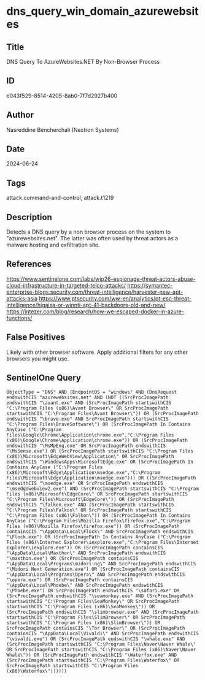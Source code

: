 # dns_query_win_domain_azurewebsites

## Title
DNS Query To AzureWebsites.NET By Non-Browser Process

## ID
e043f529-8514-4205-8ab0-7f7d2927b400

## Author
Nasreddine Bencherchali (Nextron Systems)

## Date
2024-06-24

## Tags
attack.command-and-control, attack.t1219

## Description
Detects a DNS query by a non browser process on the system to "azurewebsites.net". The latter was often used by threat actors as a malware hosting and exfiltration site.


## References
https://www.sentinelone.com/labs/wip26-espionage-threat-actors-abuse-cloud-infrastructure-in-targeted-telco-attacks/
https://symantec-enterprise-blogs.security.com/threat-intelligence/harvester-new-apt-attacks-asia
https://www.ptsecurity.com/ww-en/analytics/pt-esc-threat-intelligence/higaisa-or-winnti-apt-41-backdoors-old-and-new/
https://intezer.com/blog/research/how-we-escaped-docker-in-azure-functions/

## False Positives
Likely with other browser software. Apply additional filters for any other browsers you might use.

## SentinelOne Query
```
ObjectType = "DNS" AND (EndpointOS = "windows" AND (DnsRequest endswithCIS "azurewebsites.net" AND (NOT ((SrcProcImagePath endswithCIS "\avant.exe" AND (SrcProcImagePath startswithCIS "C:\Program Files (x86)\Avant Browser\" OR SrcProcImagePath startswithCIS "C:\Program Files\Avant Browser\")) OR (SrcProcImagePath endswithCIS "\brave.exe" AND SrcProcImagePath startswithCIS "C:\Program Files\BraveSoftware\") OR (SrcProcImagePath In Contains AnyCase ("C:\Program Files\Google\Chrome\Application\chrome.exe","C:\Program Files (x86)\Google\Chrome\Application\chrome.exe")) OR (SrcProcImagePath endswithCIS "\MsMpEng.exe" OR SrcProcImagePath endswithCIS "\MsSense.exe") OR (SrcProcImagePath startswithCIS "C:\Program Files (x86)\Microsoft\EdgeWebView\Application\" OR SrcProcImagePath endswithCIS "\WindowsApps\MicrosoftEdge.exe" OR (SrcProcImagePath In Contains AnyCase ("C:\Program Files (x86)\Microsoft\Edge\Application\msedge.exe","C:\Program Files\Microsoft\Edge\Application\msedge.exe"))) OR ((SrcProcImagePath endswithCIS "\msedge.exe" OR SrcProcImagePath endswithCIS "\msedgewebview2.exe") AND (SrcProcImagePath startswithCIS "C:\Program Files (x86)\Microsoft\EdgeCore\" OR SrcProcImagePath startswithCIS "C:\Program Files\Microsoft\EdgeCore\")) OR (SrcProcImagePath endswithCIS "\falkon.exe" AND (SrcProcImagePath startswithCIS "C:\Program Files\Falkon\" OR SrcProcImagePath startswithCIS "C:\Program Files (x86)\Falkon\")) OR (SrcProcImagePath In Contains AnyCase ("C:\Program Files\Mozilla Firefox\firefox.exe","C:\Program Files (x86)\Mozilla Firefox\firefox.exe")) OR (SrcProcImagePath containsCIS "\AppData\Local\Flock\" AND SrcProcImagePath endswithCIS "\Flock.exe") OR (SrcProcImagePath In Contains AnyCase ("C:\Program Files (x86)\Internet Explorer\iexplore.exe","C:\Program Files\Internet Explorer\iexplore.exe")) OR (SrcProcImagePath containsCIS "\AppData\Local\Maxthon\" AND SrcProcImagePath endswithCIS "\maxthon.exe") OR (SrcProcImagePath containsCIS "\AppData\Local\Programs\midori-ng\" AND SrcProcImagePath endswithCIS "\Midori Next Generation.exe") OR (SrcProcImagePath containsCIS "\AppData\Local\Programs\Opera\" AND SrcProcImagePath endswithCIS "\opera.exe") OR (SrcProcImagePath containsCIS "\AppData\Local\Phoebe\" AND SrcProcImagePath endswithCIS "\Phoebe.exe") OR SrcProcImagePath endswithCIS "\safari.exe" OR (SrcProcImagePath endswithCIS "\seamonkey.exe" AND (SrcProcImagePath startswithCIS "C:\Program Files\SeaMonkey\" OR SrcProcImagePath startswithCIS "C:\Program Files (x86)\SeaMonkey\")) OR (SrcProcImagePath endswithCIS "\slimbrowser.exe" AND (SrcProcImagePath startswithCIS "C:\Program Files\SlimBrowser\" OR SrcProcImagePath startswithCIS "C:\Program Files (x86)\SlimBrowser\")) OR SrcProcImagePath containsCIS "\Tor Browser\" OR (SrcProcImagePath containsCIS "\AppData\Local\Vivaldi\" AND SrcProcImagePath endswithCIS "\vivaldi.exe") OR (SrcProcImagePath endswithCIS "\whale.exe" AND (SrcProcImagePath startswithCIS "C:\Program Files\Naver\Naver Whale\" OR SrcProcImagePath startswithCIS "C:\Program Files (x86)\Naver\Naver Whale\")) OR (SrcProcImagePath endswithCIS "\Waterfox.exe" AND (SrcProcImagePath startswithCIS "C:\Program Files\Waterfox\" OR SrcProcImagePath startswithCIS "C:\Program Files (x86)\Waterfox\"))))))

```